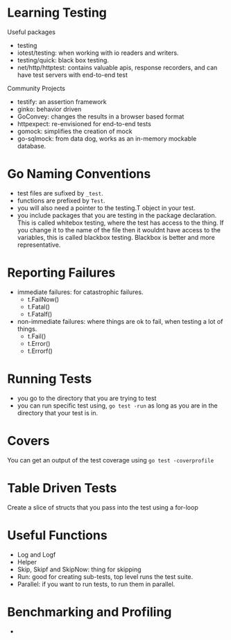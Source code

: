 # Learning Testing

Useful packages

- testing
- iotest/testing: when working with io readers and writers.
- testing/quick: black box testing.
- net/http/httptest: contains valuable apis, response recorders, and can have test servers with end-to-end test

Community Projects

- testify: an assertion framework
- ginko: behavior driven
- GoConvey: changes the results in a browser based format
- httpexpect: re-envisioned for end-to-end tests
- gomock: simplifies the creation of mock
- go-sqlmock: from data dog, works as an in-memory mockable database.

# Go Naming Conventions

- test files are sufixed by `_test`.
- functions are prefixed by `Test`.
- you will also need a pointer to the testing.T object in your test.
- you include packages that you are testing in the package declaration. This is called whitebox testing, where the test has access to the thing. If you change it to the name of the file then it wouldnt have access to the variables, this is called blackbox testing. Blackbox is better and more representative.

# Reporting Failures

- immediate failures: for catastrophic failures.
  - t.FailNow()
  - t.Fatal()
  - t.Fatalf()
- non-immediate failures: where things are ok to fail, when testing a lot of things.
  - t.Fail()
  - t.Error()
  - t.Errorf()

# Running Tests

- you go to the directory that you are trying to test
- you can run specific test using, `go test -run` as long as you are in the directory that your test is in.

# Covers

You can get an output of the test coverage using `go test -coverprofile`

# Table Driven Tests

Create a slice of structs that you pass into the test using a for-loop

# Useful Functions

- Log and Logf
- Helper
- Skip, Skipf and SkipNow: thing for skipping
- Run: good for creating sub-tests, top level runs the test suite.
- Parallel: if you want to run tests, to run them in parallel.

# Benchmarking and Profiling

-
